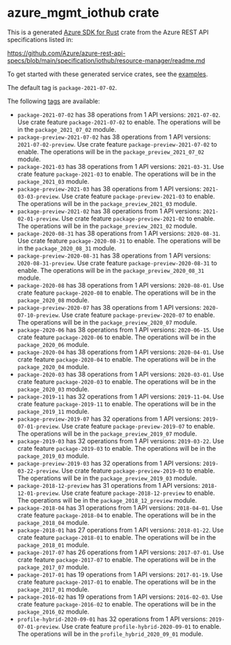 # azure_mgmt_iothub crate

This is a generated [Azure SDK for Rust](https://github.com/Azure/azure-sdk-for-rust) crate from the Azure REST API specifications listed in:

https://github.com/Azure/azure-rest-api-specs/blob/main/specification/iothub/resource-manager/readme.md

To get started with these generated service crates, see the [examples](https://github.com/Azure/azure-sdk-for-rust/blob/main/services/README.md#examples).

The default tag is `package-2021-07-02`.

The following [tags](https://github.com/Azure/azure-sdk-for-rust/blob/main/services/tags.md) are available:

- `package-2021-07-02` has 38 operations from 1 API versions: `2021-07-02`. Use crate feature `package-2021-07-02` to enable. The operations will be in the `package_2021_07_02` module.
- `package-preview-2021-07-02` has 38 operations from 1 API versions: `2021-07-02-preview`. Use crate feature `package-preview-2021-07-02` to enable. The operations will be in the `package_preview_2021_07_02` module.
- `package-2021-03` has 38 operations from 1 API versions: `2021-03-31`. Use crate feature `package-2021-03` to enable. The operations will be in the `package_2021_03` module.
- `package-preview-2021-03` has 38 operations from 1 API versions: `2021-03-03-preview`. Use crate feature `package-preview-2021-03` to enable. The operations will be in the `package_preview_2021_03` module.
- `package-preview-2021-02` has 38 operations from 1 API versions: `2021-02-01-preview`. Use crate feature `package-preview-2021-02` to enable. The operations will be in the `package_preview_2021_02` module.
- `package-2020-08-31` has 38 operations from 1 API versions: `2020-08-31`. Use crate feature `package-2020-08-31` to enable. The operations will be in the `package_2020_08_31` module.
- `package-preview-2020-08-31` has 38 operations from 1 API versions: `2020-08-31-preview`. Use crate feature `package-preview-2020-08-31` to enable. The operations will be in the `package_preview_2020_08_31` module.
- `package-2020-08` has 38 operations from 1 API versions: `2020-08-01`. Use crate feature `package-2020-08` to enable. The operations will be in the `package_2020_08` module.
- `package-preview-2020-07` has 38 operations from 1 API versions: `2020-07-10-preview`. Use crate feature `package-preview-2020-07` to enable. The operations will be in the `package_preview_2020_07` module.
- `package-2020-06` has 38 operations from 1 API versions: `2020-06-15`. Use crate feature `package-2020-06` to enable. The operations will be in the `package_2020_06` module.
- `package-2020-04` has 38 operations from 1 API versions: `2020-04-01`. Use crate feature `package-2020-04` to enable. The operations will be in the `package_2020_04` module.
- `package-2020-03` has 38 operations from 1 API versions: `2020-03-01`. Use crate feature `package-2020-03` to enable. The operations will be in the `package_2020_03` module.
- `package-2019-11` has 32 operations from 1 API versions: `2019-11-04`. Use crate feature `package-2019-11` to enable. The operations will be in the `package_2019_11` module.
- `package-preview-2019-07` has 32 operations from 1 API versions: `2019-07-01-preview`. Use crate feature `package-preview-2019-07` to enable. The operations will be in the `package_preview_2019_07` module.
- `package-2019-03` has 32 operations from 1 API versions: `2019-03-22`. Use crate feature `package-2019-03` to enable. The operations will be in the `package_2019_03` module.
- `package-preview-2019-03` has 32 operations from 1 API versions: `2019-03-22-preview`. Use crate feature `package-preview-2019-03` to enable. The operations will be in the `package_preview_2019_03` module.
- `package-2018-12-preview` has 31 operations from 1 API versions: `2018-12-01-preview`. Use crate feature `package-2018-12-preview` to enable. The operations will be in the `package_2018_12_preview` module.
- `package-2018-04` has 31 operations from 1 API versions: `2018-04-01`. Use crate feature `package-2018-04` to enable. The operations will be in the `package_2018_04` module.
- `package-2018-01` has 27 operations from 1 API versions: `2018-01-22`. Use crate feature `package-2018-01` to enable. The operations will be in the `package_2018_01` module.
- `package-2017-07` has 26 operations from 1 API versions: `2017-07-01`. Use crate feature `package-2017-07` to enable. The operations will be in the `package_2017_07` module.
- `package-2017-01` has 19 operations from 1 API versions: `2017-01-19`. Use crate feature `package-2017-01` to enable. The operations will be in the `package_2017_01` module.
- `package-2016-02` has 19 operations from 1 API versions: `2016-02-03`. Use crate feature `package-2016-02` to enable. The operations will be in the `package_2016_02` module.
- `profile-hybrid-2020-09-01` has 32 operations from 1 API versions: `2019-07-01-preview`. Use crate feature `profile-hybrid-2020-09-01` to enable. The operations will be in the `profile_hybrid_2020_09_01` module.